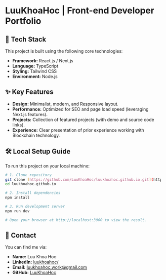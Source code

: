 # LuuKhoaHoc | Front-end Developer Portfolio

## 🚀 Tech Stack

This project is built using the following core technologies:

- **Framework:** React.js / Next.js
- **Language:** TypeScript
- **Styling:** Tailwind CSS
- **Environment:** Node.js

## ✨ Key Features

- **Design:** Minimalist, modern, and Responsive layout.
- **Performance:** Optimized for SEO and page load speed (leveraging Next.js features).
- **Projects:** Collection of featured projects (with demo and source code links).
- **Experience:** Clear presentation of prior experience working with Blockchain technology.

## 🛠️ Local Setup Guide

To run this project on your local machine:

```bash
# 1. Clone repository
git clone [https://github.com/LuuKhoaHoc/luukhoahoc.github.io.git](https://github.com/LuuKhoaHoc/luukhoahoc.github.io.git)
cd luukhoahoc.github.io

# 2. Install dependencies
npm install

# 3. Run development server
npm run dev

# Open your browser at http://localhost:3000 to view the result.
````

## 📧 Contact

You can find me via:

  - **Name:** Luu Khoa Hoc
  - **LinkedIn:** [luukhoahoc/](https://www.linkedin.com/in/luukhoahoc/)
  - **Email:** [luukhoahoc.work@gmail.com](mailto:luukhoahoc.work@gmail.com)
  - **GitHub:** [LuuKhoaHoc](https://github.com/LuuKhoaHoc)
